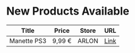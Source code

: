 # New Products Available

| Title | Price | Store | URL |
|---|---|---|---|
| Manette PS3 | 9,99 € | ARLON | [Link](https://www.cashconverters.be/fr/accessoires-jeux-video/743737-manette-ps3.html) |
